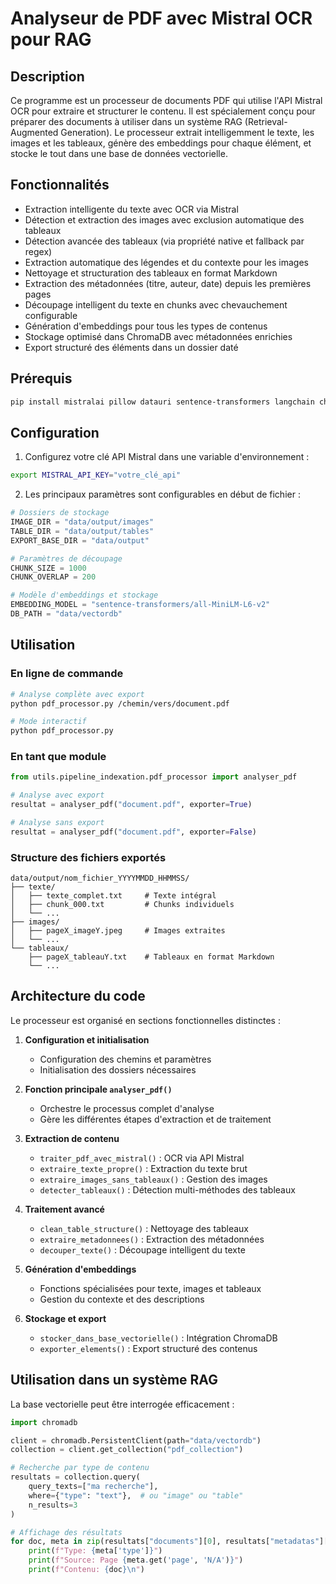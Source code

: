 # Analyseur de PDF avec Mistral OCR pour RAG

## Description
Ce programme est un processeur de documents PDF qui utilise l'API Mistral OCR pour extraire et structurer le contenu. Il est spécialement conçu pour préparer des documents à utiliser dans un système RAG (Retrieval-Augmented Generation). Le processeur extrait intelligemment le texte, les images et les tableaux, génère des embeddings pour chaque élément, et stocke le tout dans une base de données vectorielle.

## Fonctionnalités
- Extraction intelligente du texte avec OCR via Mistral
- Détection et extraction des images avec exclusion automatique des tableaux
- Détection avancée des tableaux (via propriété native et fallback par regex)
- Extraction automatique des légendes et du contexte pour les images
- Nettoyage et structuration des tableaux en format Markdown
- Extraction des métadonnées (titre, auteur, date) depuis les premières pages
- Découpage intelligent du texte en chunks avec chevauchement configurable
- Génération d'embeddings pour tous les types de contenus
- Stockage optimisé dans ChromaDB avec métadonnées enrichies
- Export structuré des éléments dans un dossier daté

## Prérequis
```bash
pip install mistralai pillow datauri sentence-transformers langchain chromadb
```

## Configuration
1. Configurez votre clé API Mistral dans une variable d'environnement :
```bash
export MISTRAL_API_KEY="votre_clé_api"
```

2. Les principaux paramètres sont configurables en début de fichier :
```python
# Dossiers de stockage
IMAGE_DIR = "data/output/images"
TABLE_DIR = "data/output/tables"
EXPORT_BASE_DIR = "data/output"

# Paramètres de découpage
CHUNK_SIZE = 1000
CHUNK_OVERLAP = 200

# Modèle d'embeddings et stockage
EMBEDDING_MODEL = "sentence-transformers/all-MiniLM-L6-v2"
DB_PATH = "data/vectordb"
```

## Utilisation
### En ligne de commande

```bash
# Analyse complète avec export
python pdf_processor.py /chemin/vers/document.pdf

# Mode interactif
python pdf_processor.py
```

### En tant que module

```python
from utils.pipeline_indexation.pdf_processor import analyser_pdf

# Analyse avec export
resultat = analyser_pdf("document.pdf", exporter=True)

# Analyse sans export
resultat = analyser_pdf("document.pdf", exporter=False)
```

### Structure des fichiers exportés

```
data/output/nom_fichier_YYYYMMDD_HHMMSS/
├── texte/
│   ├── texte_complet.txt     # Texte intégral
│   ├── chunk_000.txt         # Chunks individuels
│   └── ...
├── images/
│   ├── pageX_imageY.jpeg     # Images extraites
│   └── ...
└── tableaux/
    ├── pageX_tableauY.txt    # Tableaux en format Markdown
    └── ...
```

## Architecture du code
Le processeur est organisé en sections fonctionnelles distinctes :

1. **Configuration et initialisation**
   - Configuration des chemins et paramètres
   - Initialisation des dossiers nécessaires

2. **Fonction principale `analyser_pdf()`**
   - Orchestre le processus complet d'analyse
   - Gère les différentes étapes d'extraction et de traitement

3. **Extraction de contenu**
   - `traiter_pdf_avec_mistral()` : OCR via API Mistral
   - `extraire_texte_propre()` : Extraction du texte brut
   - `extraire_images_sans_tableaux()` : Gestion des images
   - `detecter_tableaux()` : Détection multi-méthodes des tableaux

4. **Traitement avancé**
   - `clean_table_structure()` : Nettoyage des tableaux
   - `extraire_metadonnees()` : Extraction des métadonnées
   - `decouper_texte()` : Découpage intelligent du texte

5. **Génération d'embeddings**
   - Fonctions spécialisées pour texte, images et tableaux
   - Gestion du contexte et des descriptions

6. **Stockage et export**
   - `stocker_dans_base_vectorielle()` : Intégration ChromaDB
   - `exporter_elements()` : Export structuré des contenus

## Utilisation dans un système RAG
La base vectorielle peut être interrogée efficacement :

```python
import chromadb

client = chromadb.PersistentClient(path="data/vectordb")
collection = client.get_collection("pdf_collection")

# Recherche par type de contenu
resultats = collection.query(
    query_texts=["ma recherche"],
    where={"type": "text"},  # ou "image" ou "table"
    n_results=3
)

# Affichage des résultats
for doc, meta in zip(resultats["documents"][0], resultats["metadatas"][0]):
    print(f"Type: {meta['type']}")
    print(f"Source: Page {meta.get('page', 'N/A')}")
    print(f"Contenu: {doc}\n")
```